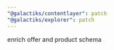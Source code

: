 ```yaml
---
"@galactiks/contentlayer": patch
"@galactiks/explorer": patch
---
```


enrich offer and product schema
